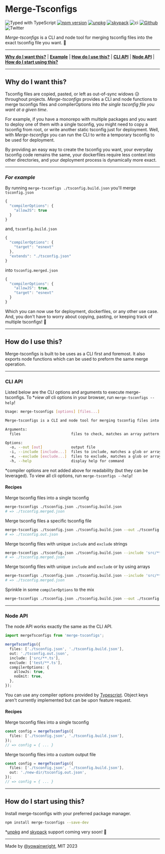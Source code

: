 # Merge-Tsconfigs

![Typed with TypeScript](https://flat.badgen.net/badge/icon/Typed?icon=typescript&label&labelColor=blue&color=555555)
[![npm version](https://badge.fury.io/js/merge-tsconfigs.svg)](https://badge.fury.io/js/merge-tsconfigs)
[![unpkg](https://img.shields.io/badge/unpkg-blue.svg)](https://unpkg.com/merge-tsconfigs@0.1.1/dist/index.js)
[![skypack](https://img.shields.io/badge/skypack-blueviolet.svg)](https://cdn.skypack.dev/merge-tsconfigs?min)
![ci](https://github.com/yowainwright/merge-tsconfigs/actions/workflows/ci.yml/badge.svg)
[![Github](https://badgen.net/badge/icon/github?icon=github&label&color=grey)](https://github.com/yowainwright/merge-tsconfigs)
![Twitter](https://img.shields.io/twitter/url?url=https%3A%2F%2Fgithub.com%2Fyowainwright%2Fmerge-tsconfigs)

_Merge-tsconfigs_ is a CLI and node tool for merging tsconfig files into the exact tsconfig file you want. 💪

---

**[Why do I want this?](#why-do-i-want-this)** | **[Example](#for-example)** | **[How do I use this?](#how-do-i-use-this)** | **[CLI API](#cli-api)** | **[Node API](#node-api)** | **[How do I start using this?](#how-do-i-start-using-this)**

---

## Why do I want this?

Tsconfig files are copied, pasted, or left as out-of-sync widows 😥 throughout projects. _Merge-tsconfigs_ provides a CLI and node functions to merge tsconfigs files and compilerOptions into _the single tsconfig file you want at a given time_.

For example, if you have a monorepo with multiple packages and you want to deploy one of them with a single tsconfig, you might need to copy a tsconfig from root, or write another static tsconfig just for deployment. Well, with _Merge-tsconfigs_ you can run the CLI to write a temporary tsconfig to be used for deployment.

By providing an easy way to create the tsconfig you want, your everyday tsconfig code remains the same, your dockerfiles require less context into other directories, and your deployment process is dynamically more exact.

---

### _For example_

By running `merge-tsconfigs ./tsconfig.build.json` you'll merge `tsconfig.json`
```ts
{
  "compilerOptions": {
    "allowJS": true
  }
}
```

and, `tsconfig.build.json`
```ts
{
  "compilerOptions": {
    "target": "esnext"
  },
  "extends": "./tsconfig.json"
}
```

into `tsconfig.merged.json`
```ts
{
  "compilerOptions": {
    "allowJS": true,
    "target": "esnext"
  }
}
```

Which you can now use for deployment, dockerfiles, or any other use case. And, you don't have to worry about copying, pasting, or keeping track of multiple tsconfigs! 🎉

---

## How do I use this?

Merge-tsconfigs is built to be uses as a CLI first and foremost. It also exports node functions which can be used to preform the same merge operation.

---
### CLI API

Listed below are the CLI options and arguments to execute merge-tsconfigs. To \*_view all_ cli options in your browser, run `merge-tsconfigs --help`!

```sh
Usage: merge-tsconfigs [options] [files...]

Merge-tsconfigs is a CLI and node tool for merging tsconfig files into the exact tsconfig file you want 🛣️

Arguments:
  files                       files to check, matches an array pattern

Options:
  -o, --out [out]             output file
  -i, --include [include...]  files to include, matches a glob or array pattern
  -e, --exclude [exclude...]  files to exclude, matches a glob or array pattern
  -h, --help                  display help for command
```
\*compiler options are not added above for readability (but they can be leveraged). To view all cli options, run `merge-tsconfigs --help`!

#### Recipes

Merge tsconfig files into a single tsconfig

```sh
merge-tsconfigs ./tsconfig.json ./tsconfig.build.json
# => ./tsconfig.merged.json
```

Merge tsconfig files a specific tsconfig file

```sh
merge-tsconfigs ./tsconfig.json ./tsconfig.build.json --out ./tsconfig.out.json
# => ./tsconfig.out.json
```

Merge tsconfig files with unique `include` and `exclude` strings

```sh
merge-tsconfigs ./tsconfig.json ./tsconfig.build.json --include 'src/**.ts' --exclude 'test/**.ts'
# => ./tsconfig.merged.json
```

Merge tsconfig files with unique `include` and `exclude` or by using arrays

```sh
merge-tsconfigs ./tsconfig.json ./tsconfig.build.json --include 'src/**.ts' --exclude 'test/**.ts' 'config/*.ts'
# => ./tsconfig.merged.json
```

Sprinkle in some `compilerOptions` to the mix

```sh
merge-tsconfigs ./tsconfig.json ./tsconfig.build.json --out ./tsconfig.out.json --allowJs true --noEmit true
```

---

### Node API

The node API works exactly the same as the CLI API.

```ts
import mergeTsconfigs from 'merge-tsconfigs';

mergeTsconfigs({
  files: ['./tsconfig.json', './tsconfig.build.json'],
  out: './tsconfig.out.json',
  include: ['src/**.ts'],
  exclude: ['test/**.ts'],
  compilerOptions: {
    allowJs: true,
    noEmit: true,
  },
});

```

You can use any compiler options provided by [Typescript](https://www.typescriptlang.org/docs/handbook/compiler-options.html). Object keys aren't currently implemented but can be upon feature request.

#### Recipes

Merge tsconfig files into a single tsconfig

```ts
const config = mergeTsconfigs({
  files: ['./tsconfig.json', './tsconfig.build.json'],
});
// => config = { ... }
```

Merge tsconfig files into a custom output file

```ts
const config = mergeTsconfigs({
  files: ['./tsconfig.json', './tsconfig.build.json'],
  out: './new-dir/tsconfig.out.json',
});
// => config = { ... }
```

---

## How do I start using this?

Install merge-tsconfigs with your preferred package manager.

```sh
npm install merge-tsconfigs --save-dev
```

\*[unpkg](https://unpkg.com/merge-tsconfigs@0.1.1/dist/index.js) and [skypack](https://cdn.skypack.dev/merge-tsconfigs?min) support coming very soon! 🚀

---

Made by [@yowainwright](https://github.com/yowainwright), MIT 2023
